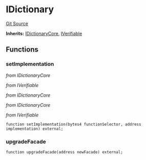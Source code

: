 # IDictionary
[Git Source](https://github.com/metacontract/mc/blob/c3fc2b414d37afc92bb1cf2e606b4b2bede47403/resources/devkit/api-reference/Flattened.sol)

**Inherits:**
[IDictionaryCore](/resources/devkit/api-reference/Flattened.sol/interface.IDictionaryCore), [IVerifiable](/resources/devkit/api-reference/Flattened.sol/interface.IVerifiable)


## Functions
### setImplementation

*from IDictionaryCore*

*from IVerifiable*

*from IDictionaryCore*

*from IDictionaryCore*

*from IVerifiable*


```solidity
function setImplementation(bytes4 functionSelector, address implementation) external;
```

### upgradeFacade


```solidity
function upgradeFacade(address newFacade) external;
```


